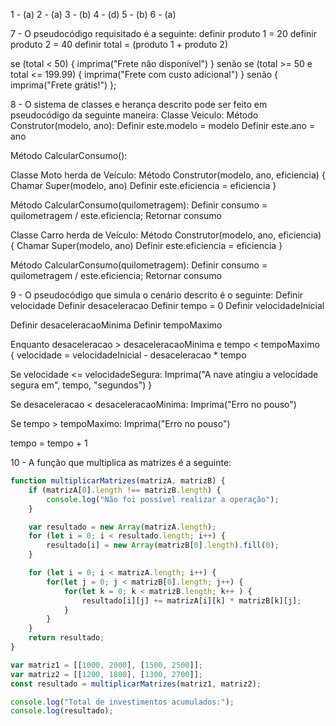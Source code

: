 1 - (a)
2 - (a)
3 - (b)
4 - (d)
5 - (b)
6 - (a)

7 - O pseudocódigo requisitado é a seguinte:
definir produto 1 = 20
definir produto 2 = 40
definir total = (produto 1 + produto 2)

se (total < 50) {
    imprima("Frete não disponível")
} senão se (total >= 50 e total <= 199.99) {
    imprima("Frete com custo adicional")
} senão {
    imprima("Frete grátis!")
};

8 - O sistema de classes e herança descrito pode ser feito em pseudocódigo da seguinte maneira:
Classe Veiculo:
Método Construtor(modelo, ano):
Definir este.modelo = modelo
Definir este.ano = ano

Método CalcularConsumo(): 

Classe Moto herda de Veículo:
Método Construtor(modelo, ano, eficiencia) {
Chamar Super(modelo, ano)
Definir este.eficiencia = eficiencia
}

Método CalcularConsumo(quilometragem):
Definir consumo = quilometragem / este.eficiencia;
Retornar consumo

Classe Carro herda de Veículo:
Método Construtor(modelo, ano, eficiencia) {
Chamar Super(modelo, ano)
Definir este.eficiencia = eficiencia
}

Método CalcularConsumo(quilometragem):
Definir consumo = quilometragem / este.eficiencia;
Retornar consumo

9 - O pseudocódigo que simula o cenário descrito é o seguinte:
Definir velocidade
Definir desaceleracao
Definir tempo = 0
Definir velocidadeInicial

Definir desaceleracaoMinima
Definir tempoMaximo

Enquanto desaceleracao > desaceleracaoMinima e tempo < tempoMaximo {
velocidade = velocidadeInicial - desaceleracao * tempo

Se velocidade <= velocidadeSegura:
Imprima("A nave atingiu a velocidade segura em", tempo, "segundos")
}

Se desaceleracao < desaceleracaoMinima:
Imprima("Erro no pouso")

Se tempo > tempoMaximo:
Imprima("Erro no pouso")

tempo = tempo + 1

10 - A função que multiplica as matrizes é a seguinte:
``` javascript
function multiplicarMatrizes(matrizA, matrizB) {
    if (matrizA[0].length !== matrizB.length) {
        console.log("Não foi possível realizar a operação");
    }

    var resultado = new Array(matrizA.length);
    for (let i = 0; i < resultado.length; i++) {
        resultado[i] = new Array(matrizB[0].length).fill(0);
    }

    for (let i = 0; i < matrizA.length; i++) {
        for(let j = 0; j < matrizB[0].length; j++) {
            for(let k = 0; k < matrizB.length; k++ ) {
                resultado[i][j] += matrizA[i][k] * matrizB[k][j];
            }
        }
    }
    return resultado;
}

var matriz1 = [[1000, 2000], [1500, 2500]];
var matriz2 = [[1200, 1800], [1300, 2700]];
const resultado = multiplicarMatrizes(matriz1, matriz2);

console.log("Total de investimentos acumulados:");
console.log(resultado);
``` 
